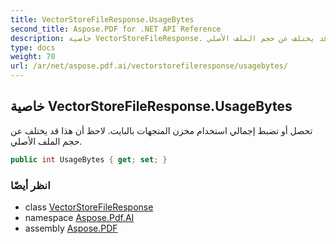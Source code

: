```yaml
---
title: VectorStoreFileResponse.UsageBytes
second_title: Aspose.PDF for .NET API Reference
description: خاصية VectorStoreFileResponse. تحصل أو تضبط إجمالي استخدام مخزن المتجهات بالبايت. لاحظ أن هذا قد يختلف عن حجم الملف الأصلي
type: docs
weight: 70
url: /ar/net/aspose.pdf.ai/vectorstorefileresponse/usagebytes/
---
```

## خاصية VectorStoreFileResponse.UsageBytes

تحصل أو تضبط إجمالي استخدام مخزن المتجهات بالبايت. لاحظ أن هذا قد يختلف عن حجم الملف الأصلي.

```csharp
public int UsageBytes { get; set; }
```

### انظر أيضًا

* class [VectorStoreFileResponse](../)
* namespace [Aspose.Pdf.AI](../../../aspose.pdf.ai/)
* assembly [Aspose.PDF](../../../)